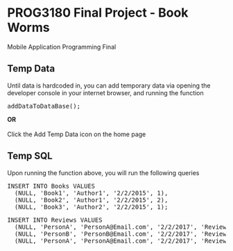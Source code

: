 # PROG3180 Final Project - Book Worms
Mobile Application Programming Final

<h2>Temp Data</h2>
Until data is hardcoded in, you can add temporary data via 
opening the developer console in your internet browser, and running the function <pre>addDataToDataBase();</pre>
<strong>OR</strong><br>
<br>
Click the Add Temp Data icon on the home page
<h2>Temp SQL</h2>
Upon running the function above, you will run the following queries
<pre>INSERT INTO Books VALUES
  (NULL, 'Book1', 'Author1', '2/2/2015', 1),
  (NULL, 'Book2', 'Author1', '2/2/2015', 2),
  (NULL, 'Book3', 'Author2', '2/2/2015', 1);</pre>
<pre>INSERT INTO Reviews VALUES 
  (NULL, 'PersonA', 'PersonA@Email.com', '2/2/2017', 'Review Title', 'This is the review text', 0, 1),
  (NULL, 'PersonB', 'PersonB@Email.com', '2/2/2017', 'ReviewB Title', 'This is the review B text', 2, 1),
  (NULL, 'PersonA', 'PersonA@Email.com', '2/2/2017', 'ReviewC Title', 'This is the review C text', 5, 2);</pre>




